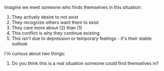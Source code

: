Imagine we meet someone who finds themselves in this situation:

1. They actively desire to not exist
2. They recognize others want them to exist
3. They care more about (2) than (1) 
4. This conflict is why they continue existing
5. This isn't due to depression or temporary feelings - it's their stable outlook

I'm curious about two things:

1. Do you think this is a real situation someone could find themselves in?